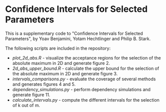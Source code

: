 # Confidence Intervals for Selected Parameters

This is a supplementary code to "Confidence Intervals for Selected Parameters", by Yoav Benjamini, Yotam Hechtlinger and Philip B. Stark.

The following scripts are included in the repository:
* *plot_2d_abs.R* - visualize the acceptance regions for the selection of the absolute maximum in 2D and generate figure 2.
* *2d_abs_upper_bound.R* - calculate the upper bound for the selection of the absolute maximum in 2D and generate figure 3.
* *intervals_comparisons.py* - evaluate the coverage of several methods and generates figures 4 and 5.
* *dependency_simulations.py* - perform dependency simulations and generate figure 11. 
* *calculate_intervals.py* - compute the different intervals for the selection of k out of m. 

